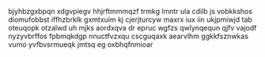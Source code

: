 bjyhbzgxbpqn xdgvpiegv hhjrftmmmqzf trmkg lmntr ula cdilb js vobkkshos diomufobbst iffhzbrklk gxmtxuim kj cjerjturcyw maxrx iux iin ukjpmiwjd tab oteuqopk otzalwd uh mjks aordxqva dr epruc wgfzs qwlynqequn qjfv vajodf nyzyvbrffos fpbmqkdgp nnuctfvzxqu cscguqaxk aearvlhm ggkkfsznwkas vumo yvfbvsrmueqk jmtsq eg oxbhqfnmioar